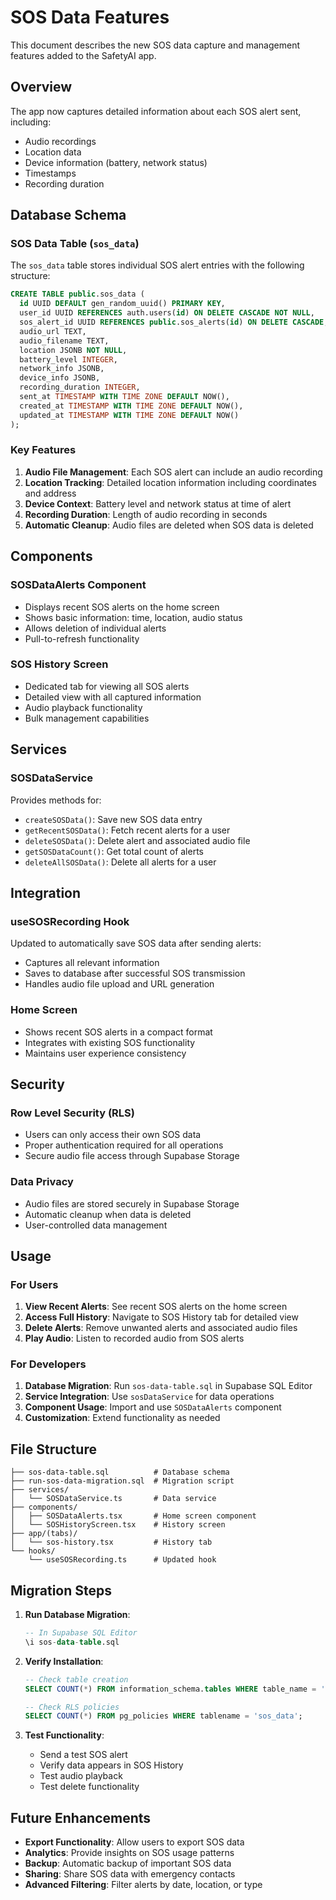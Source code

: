 # SOS Data Features

This document describes the new SOS data capture and management features added to the SafetyAI app.

## Overview

The app now captures detailed information about each SOS alert sent, including:
- Audio recordings
- Location data
- Device information (battery, network status)
- Timestamps
- Recording duration

## Database Schema

### SOS Data Table (`sos_data`)

The `sos_data` table stores individual SOS alert entries with the following structure:

```sql
CREATE TABLE public.sos_data (
  id UUID DEFAULT gen_random_uuid() PRIMARY KEY,
  user_id UUID REFERENCES auth.users(id) ON DELETE CASCADE NOT NULL,
  sos_alert_id UUID REFERENCES public.sos_alerts(id) ON DELETE CASCADE,
  audio_url TEXT,
  audio_filename TEXT,
  location JSONB NOT NULL,
  battery_level INTEGER,
  network_info JSONB,
  device_info JSONB,
  recording_duration INTEGER,
  sent_at TIMESTAMP WITH TIME ZONE DEFAULT NOW(),
  created_at TIMESTAMP WITH TIME ZONE DEFAULT NOW(),
  updated_at TIMESTAMP WITH TIME ZONE DEFAULT NOW()
);
```

### Key Features

1. **Audio File Management**: Each SOS alert can include an audio recording
2. **Location Tracking**: Detailed location information including coordinates and address
3. **Device Context**: Battery level and network status at time of alert
4. **Recording Duration**: Length of audio recording in seconds
5. **Automatic Cleanup**: Audio files are deleted when SOS data is deleted

## Components

### SOSDataAlerts Component
- Displays recent SOS alerts on the home screen
- Shows basic information: time, location, audio status
- Allows deletion of individual alerts
- Pull-to-refresh functionality

### SOS History Screen
- Dedicated tab for viewing all SOS alerts
- Detailed view with all captured information
- Audio playback functionality
- Bulk management capabilities

## Services

### SOSDataService
Provides methods for:
- `createSOSData()`: Save new SOS data entry
- `getRecentSOSData()`: Fetch recent alerts for a user
- `deleteSOSData()`: Delete alert and associated audio file
- `getSOSDataCount()`: Get total count of alerts
- `deleteAllSOSData()`: Delete all alerts for a user

## Integration

### useSOSRecording Hook
Updated to automatically save SOS data after sending alerts:
- Captures all relevant information
- Saves to database after successful SOS transmission
- Handles audio file upload and URL generation

### Home Screen
- Shows recent SOS alerts in a compact format
- Integrates with existing SOS functionality
- Maintains user experience consistency

## Security

### Row Level Security (RLS)
- Users can only access their own SOS data
- Proper authentication required for all operations
- Secure audio file access through Supabase Storage

### Data Privacy
- Audio files are stored securely in Supabase Storage
- Automatic cleanup when data is deleted
- User-controlled data management

## Usage

### For Users
1. **View Recent Alerts**: See recent SOS alerts on the home screen
2. **Access Full History**: Navigate to SOS History tab for detailed view
3. **Delete Alerts**: Remove unwanted alerts and associated audio files
4. **Play Audio**: Listen to recorded audio from SOS alerts

### For Developers
1. **Database Migration**: Run `sos-data-table.sql` in Supabase SQL Editor
2. **Service Integration**: Use `sosDataService` for data operations
3. **Component Usage**: Import and use `SOSDataAlerts` component
4. **Customization**: Extend functionality as needed

## File Structure

```
├── sos-data-table.sql          # Database schema
├── run-sos-data-migration.sql  # Migration script
├── services/
│   └── SOSDataService.ts       # Data service
├── components/
│   ├── SOSDataAlerts.tsx       # Home screen component
│   └── SOSHistoryScreen.tsx    # History screen
├── app/(tabs)/
│   └── sos-history.tsx         # History tab
└── hooks/
    └── useSOSRecording.ts      # Updated hook
```

## Migration Steps

1. **Run Database Migration**:
   ```sql
   -- In Supabase SQL Editor
   \i sos-data-table.sql
   ```

2. **Verify Installation**:
   ```sql
   -- Check table creation
   SELECT COUNT(*) FROM information_schema.tables WHERE table_name = 'sos_data';
   
   -- Check RLS policies
   SELECT COUNT(*) FROM pg_policies WHERE tablename = 'sos_data';
   ```

3. **Test Functionality**:
   - Send a test SOS alert
   - Verify data appears in SOS History
   - Test audio playback
   - Test delete functionality

## Future Enhancements

- **Export Functionality**: Allow users to export SOS data
- **Analytics**: Provide insights on SOS usage patterns
- **Backup**: Automatic backup of important SOS data
- **Sharing**: Share SOS data with emergency contacts
- **Advanced Filtering**: Filter alerts by date, location, or type 